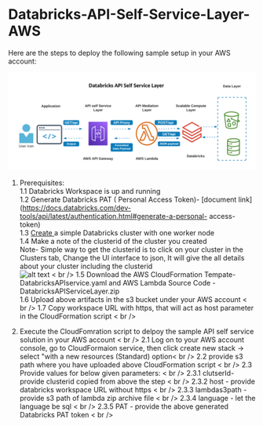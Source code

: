 # Databricks-API-Self-Service-Layer-AWS

Here are the steps to deploy the following sample setup in your AWS account:



![alt text](https://github.com/priyal-c/Databricks-API-Self-Service-Layer-AWS/blob/main/Databricks%20API%20Self%20Service%20Layer.png)

1. Prerequisites: <br />
  1.1 Databricks Workspace is up and running <br />
  1.2 Generate Databricks PAT ( Personal Access Token)- [document link](https://docs.databricks.com/dev-tools/api/latest/authentication.html#generate-a-personal-    access-token) <br />
  1.3 [Create ](https://docs.databricks.com/clusters/create.html#create-a-cluster)a simple Databricks cluster with one worker node <br />
  1.4 Make a note of the clusterid of the cluster you created <br />
     Note- Simple way to get the clusterid is to click on your cluster in the Clusters tab, Change the UI interface to json, It will give the all details about your            cluster including the clusterid <br />
           ![alt text](https://forums.databricks.com/storage/attachments/1028-clusterid.png) < br />
  1.5 Download the AWS CloudFormation Tempate- DatabricksAPIservice.yaml and AWS Lambda Source Code - DatabricksAPIServiceLayer.zip <br />
  1.6 Upload above artifacts in the s3 bucket under your AWS account < br />
  1.7 Copy workspace URL with https, that will act as host parameter in the CloudFormation script < br />

2. Execute the CloudFomration script to delpoy the sample API self service solution in your AWS account < br />
  2.1 Log on to your AWS account console, go to CloudFormaion service, then click create new stack -> select "with a new resources (Standard) option< br />
  2.2 provide s3 path where you have uploaded above CloudFormation script < br />
  2.3 Provide values for below given parameters: < br />
      2.3.1 clutserId- provide clusterid copied from above the step < br />
      2.3.2 host - provide databricks workspace URL without https < br />
      2.3.3 lambdas3path - provide s3 path of lambda zip archive file < br />
      2.3.4 language - let the language be sql < br />
      2.3.5 PAT - provide the above generated Databricks PAT token < br />
      
  
           
           
    
